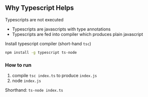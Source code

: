 ## Why Typescript Helps

Typescripts are not executed

- Typescripts are javascripts with type annotations
- Typescripts are fed into compiler which produces plain javascript

Install typescript compiler (short-hand `tsc`)

```bash
npm install -g typescript ts-node
```

### How to run

1. compile `tsc index.ts` to produce `index.js`
2. node `index.js`

Shorthand: `ts-node index.ts`
